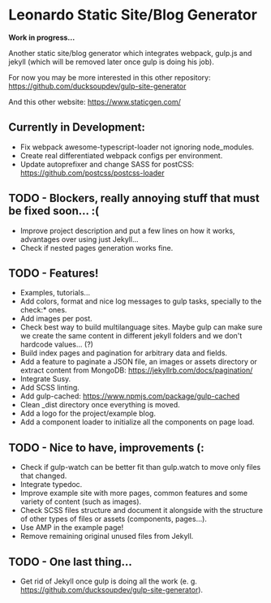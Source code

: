 # Leonardo Static Site/Blog Generator

**Work in progress...**

Another static site/blog generator which integrates webpack, gulp.js and jekyll (which will be removed later once gulp is doing his job).

For now you may be more interested in this other repository: https://github.com/ducksoupdev/gulp-site-generator

And this other website: https://www.staticgen.com/

## Currently in Development:
* Fix webpack awesome-typescript-loader not ignoring node_modules.
* Create real differentiated webpack configs per environment.
* Update autoprefixer and change SASS for postCSS: https://github.com/postcss/postcss-loader

## TODO - Blockers, really annoying stuff that must be fixed soon... :(
* Improve project description and put a few lines on how it works, advantages over using just Jekyll...
* Check if nested pages generation works fine.

## TODO - Features!
* Examples, tutorials...
* Add colors, format and nice log messages to gulp tasks, specially to the check:* ones.
* Add images per post.
* Check best way to build multilanguage sites. Maybe gulp can make sure we create the same content in different jekyll
  folders and we don't hardcode values... (?)
* Build index pages and pagination for arbitrary data and fields.
* Add a feature to paginate a JSON file, an images or assets directory or extract content from MongoDB: https://jekyllrb.com/docs/pagination/
* Integrate Susy.
* Add SCSS linting.
* Add gulp-cached: https://www.npmjs.com/package/gulp-cached
* Clean _dist directory once everything is moved.
* Add a logo for the project/example blog.
* Add a component loader to initialize all the components on page load.

## TODO - Nice to have, improvements (:
* Check if gulp-watch can be better fit than gulp.watch to move only files that changed.
* Integrate typedoc.
* Improve example site with more pages, common features and some variety of content (such as images).
* Check SCSS files structure and document it alongside with the structure of other types of files or assets (components, pages...).
* Use AMP in the example page!
* Remove remaining original unused files from Jekyll.

## TODO - One last thing...
* Get rid of Jekyll once gulp is doing all the work (e. g. https://github.com/ducksoupdev/gulp-site-generator).